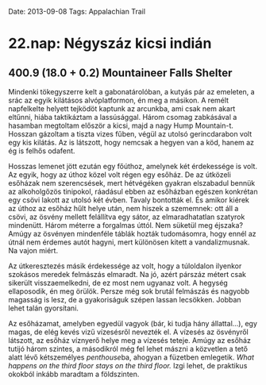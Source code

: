 Date: 2013-09-08
Tags: Appalachian Trail

# 22.nap: Négyszáz kicsi indián

## 400.9 (18.0 + 0.2) Mountaineer Falls Shelter

Mindenki tökegyszerre kelt a gabonatárolóban, a kutyás pár az emeleten, a srác az egyik kilátásos alvóplatformon, én meg a másikon. A remélt napfelkelte helyett tejködöt kaptunk az arcunkba, ami csak nem akart eltűnni, hiába taktikáztam a lassúsággal. Három csomag zabkásával a hasamban megtoltam először a kicsi, majd a nagy Hump Mountain-t. Hosszan gázoltam a tiszta vizes fűben, végül az utolsó gerincdarabon volt egy kis kilátás. Az is látszott, hogy nemcsak a hegyen van a köd, hanem az ég is felhős odafent.

Hosszas lemenet jött ezután egy főúthoz, amelynek két érdekessége is volt. Az egyik, hogy az úthoz közel volt régen egy esőház. De az útközeli esőházak nem szerencsések, mert hétvégéken gyakran elszabadul bennük az alkoholgőzös tinipokol, ráadásul ebben az esőházban egészen konkrétan egy csövi lakott az utolsó két évben. Tavaly bontották el. És amikor kiérek az úthoz az esőház hűlt helye után, nem hiszek a szememnek: ott áll a csövi, az ösvény mellett felállítva egy sátor, az elmaradhatatlan szatyrok mindenütt. Három méterre a forgalmas úttól. Nem süketül meg éjszaka? Amúgy az ösvényen mindenféle táblák hozták tudomásomra, hogy ennél az útnál nem érdemes autót hagyni, mert különösen kitett a vandalizmusnak. Na vajon miért.

Az útkeresztezés másik érdekessége az volt, hogy a túloldalon ilyenkor szokásos meredek felmászás elmaradt. Na jó, azért párszáz métert csak sikerült visszaemelkedni, de ez most nem ugyanaz volt. A hegység ellaposodik, én meg örülök. Persze még sok brutál felmászás és nagyobb magasság is lesz, de a gyakoriságuk szépen lassan lecsökken. Jobban lehet talán gyorsítani.

Az esőházamat, amelyben egyedül vagyok (bár, ki tudja hány állattal...), egy magas, de elég kevés vizű vízesésről nevezték el. A vízesés az ösvényről látszott, az esőház víznyerő helye meg a vízesés teteje. Amúgy az esőház tutijó három szintes, a másodikról még fel lehet mászni a közvetlen a tető alatt lévő kétszemélyes *penthouse*ba, ahogyan a füzetben emlegetik. *What happens on the third floor stays on the third floor.* Izgi lehet, de praktikus okokból inkább maradtam a földszinten.